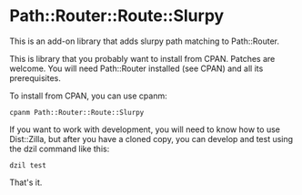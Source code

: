 # Path::Router::Route::Slurpy

This is an add-on library that adds slurpy path matching to Path::Router.

This is library that you probably want to install from CPAN. Patches are
welcome. You will need Path::Router installed (see CPAN) and all its
prerequisites.

To install from CPAN, you can use cpanm:

    cpanm Path::Router::Route::Slurpy

If you want to work with development, you will need to know how to use
Dist::Zilla, but after you have a cloned copy, you can develop and test using
the dzil command like this:

    dzil test

That's it.
